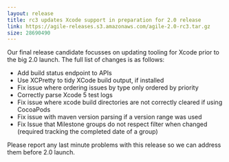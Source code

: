```yaml
---
layout: release
title: rc3 updates Xcode support in preparation for 2.0 release
link: https://agile-releases.s3.amazonaws.com/agile-2.0-rc3.tar.gz
size: 28690490
---
```


<p>Our final release candidate focusses on updating tooling for Xcode prior to the big 2.0 launch. The full list of changes is as follows:</p>

<ul>
<li>Add build status endpoint to APIs</li>
<li>Use XCPretty to tidy XCode build output, if installed</li>

<li>Fix issue where ordering issues by type only ordered by priority</li>
<li>Correctly parse Xcode 5 test logs</li>
<li>Fix issue where xcode build directories are not correctly cleared if using CocoaPods</li>
<li>Fix issue with maven version parsing if a version range was used</li>
<li>Fix Issue that Milestone groups do not respect filter when changed (required tracking the completed date of a group)</li>
</ul>

<p>Please report any last minute problems with this release so we can address them before 2.0 launch.</p>

